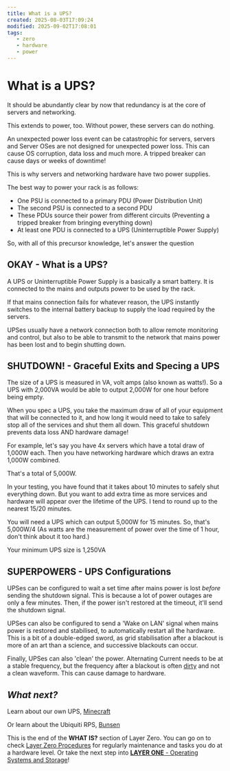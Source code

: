 ```yaml
---
title: What is a UPS?
created: 2025-08-03T17:09:24
modified: 2025-09-02T17:08:01
tags:
   - zero
   - hardware
   - power
---
```


# What is a UPS?

It should be abundantly clear by now that redundancy is at the core of servers and networking.

This extends to power, too. Without power, these servers can do nothing.

An unexpected power loss event can be catastrophic for servers, servers and Server OSes are not designed for unexpected power loss. This can cause OS corruption, data loss and much more. A tripped breaker can cause days or weeks of downtime!

This is why servers and networking hardware have two power supplies.

The best way to power your rack is as follows:

- One PSU is connected to a primary PDU (Power Distribution Unit)
- The second PSU is connected to a second PDU
- These PDUs source their power from different circuits (Preventing a tripped breaker from bringing everything down)
- At least one PDU is connected to a UPS (Uninterruptible Power Supply)

So, with all of this precursor knowledge, let's answer the question

## **OKAY** - What is a UPS?

A UPS or Uninterruptible Power Supply is a basically a smart battery. It is connected to the mains and outputs power to be used by the rack.

If that mains connection fails for whatever reason, the UPS instantly switches to the internal battery backup to supply the load required by the servers.

UPSes usually have a network connection both to allow remote monitoring and control, but also to be able to transmit to the network that mains power has been lost and to begin shutting down.

## **SHUTDOWN!** - Graceful Exits and Specing a UPS

The size of a UPS is measured in VA, volt amps (also known as watts!). So a UPS with 2,000VA would be able to output 2,000W for one hour before being empty.

When you spec a UPS, you take the maximum draw of all of your equipment that will be connected to it, and how long it would need to take to safely stop all of the services and shut them all down. This graceful shutdown prevents data loss AND hardware damage!

For example, let's say you have 4x servers which have a total draw of 1,000W each. Then you have networking hardware which draws an extra 1,000W combined.

That's a total of 5,000W.

In your testing, you have found that it takes about 10 minutes to safely shut everything down. But you want to add extra time as more services and hardware will appear over the lifetime of the UPS. I tend to round up to the nearest 15/20 minutes.

You will need a UPS which can output 5,000W for 15 minutes. So, that's 5,000W/4 (As watts are the measurement of power over the time of 1 hour, don't think about it too hard.)

Your minimum UPS size is 1,250VA

## SUPERPOWERS - UPS Configurations

UPSes can be configured to wait a set time after mains power is lost *before* sending the shutdown signal. This is because a lot of power outages are only a few minutes. Then, if the power isn't restored at the timeout, it'll send the shutdown signal.

UPSes can also be configured to send a 'Wake on LAN' signal when mains power is restored and stabilised, to automatically restart all the hardware. This is a bit of a double-edged sword, as grid stabilisation after a blackout is more of an art than a science, and successive blackouts can occur.

Finally, UPSes can also 'clean' the power. Alternating Current needs to be at a stable frequency, but the frequency after a blackout is often [dirty](https://www.emfanalysis.com/wp-content/uploads/2015/08/What-is-Dirty-Electricity.jpg) and not a clean waveform. This can cause damage to hardware.

## *What next?*

Learn about our own UPS, [Minecraft](other/minecraft.md)

Or learn about the Ubiquiti RPS, [Bunsen](networking/bunsen.md)

This is the end of the **WHAT IS?** section of Layer Zero. You can go on to check [Layer Zero Procedures](./procedures/index.md) for regularly maintenance and tasks you do at a hardware level. Or take the next step into [**LAYER ONE** - Operating Systems and Storage](../one/index.md)!

